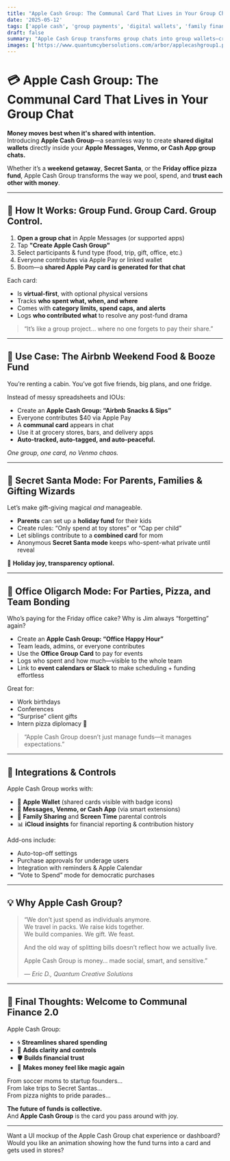```yaml
---
title: "Apple Cash Group: The Communal Card That Lives in Your Group Chat"  
date: '2025-05-12'  
tags: ['apple cash', 'group payments', 'digital wallets', 'family finance', 'group chat fintech', 'communal funds', 'Secret Santa', 'shared expenses', 'Apple Pay innovation']  
draft: false  
summary: "Apple Cash Group transforms group chats into group wallets—creating dynamic, trackable, communal Apple Pay cards for friends, family, and teams. From Airbnb food funds to Secret Santa surprises, shared spending just got elegant."  
images: ['https://www.quantumcybersolutions.com/arbor/applecashgroup1.png']  
---
```


# 💳 Apple Cash Group: The Communal Card That Lives in Your Group Chat

**Money moves best when it's shared with intention.**  
Introducing **Apple Cash Group**—a seamless way to create **shared digital wallets** directly inside your **Apple Messages, Venmo, or Cash App group chats.**

Whether it’s a **weekend getaway**, **Secret Santa**, or the **Friday office pizza fund**, Apple Cash Group transforms the way we pool, spend, and **trust each other with money**.

---

## 🧾 How It Works: Group Fund. Group Card. Group Control.

1. **Open a group chat** in Apple Messages (or supported apps)  
2. Tap **"Create Apple Cash Group"**  
3. Select participants & fund type (food, trip, gift, office, etc.)  
4. Everyone contributes via Apple Pay or linked wallet  
5. Boom—a **shared Apple Pay card is generated for that chat**

Each card:

- Is **virtual-first**, with optional physical versions  
- Tracks **who spent what, when, and where**  
- Comes with **category limits, spend caps, and alerts**  
- Logs **who contributed what** to resolve any post-fund drama

> “It’s like a group project… where no one forgets to pay their share.”

---

## 🏡 Use Case: The Airbnb Weekend Food & Booze Fund

You’re renting a cabin. You’ve got five friends, big plans, and one fridge.

Instead of messy spreadsheets and IOUs:

- Create an **Apple Cash Group: “Airbnb Snacks & Sips”**  
- Everyone contributes $40 via Apple Pay  
- A **communal card** appears in chat  
- Use it at grocery stores, bars, and delivery apps  
- **Auto-tracked, auto-tagged, and auto-peaceful.**

*One group, one card, no Venmo chaos.*

---

## 🎁 Secret Santa Mode: For Parents, Families & Gifting Wizards

Let’s make gift-giving magical *and* manageable.

- **Parents** can set up a **holiday fund** for their kids  
- Create rules: “Only spend at toy stores” or “Cap per child”  
- Let siblings contribute to a **combined card** for mom  
- Anonymous **Secret Santa mode** keeps who-spent-what private until reveal

🎄 **Holiday joy, transparency optional.**

---

## 🏢 Office Oligarch Mode: For Parties, Pizza, and Team Bonding

Who’s paying for the Friday office cake? Why is Jim always “forgetting” again?

- Create an **Apple Cash Group: “Office Happy Hour”**  
- Team leads, admins, or everyone contributes  
- Use the **Office Group Card** to pay for events  
- Logs who spent and how much—visible to the whole team  
- Link to **event calendars or Slack** to make scheduling + funding effortless

Great for:

- Work birthdays  
- Conferences  
- “Surprise” client gifts  
- Intern pizza diplomacy 🍕

> “Apple Cash Group doesn’t just manage funds—it manages expectations.”

---

## 📱 Integrations & Controls

Apple Cash Group works with:

- 📲 **Apple Wallet** (shared cards visible with badge icons)  
- 💬 **Messages, Venmo, or Cash App** (via smart extensions)  
- 👥 **Family Sharing** and **Screen Time** parental controls  
- 📊 **iCloud insights** for financial reporting & contribution history  

Add-ons include:

- Auto-top-off settings  
- Purchase approvals for underage users  
- Integration with reminders & Apple Calendar  
- “Vote to Spend” mode for democratic purchases  

---

## 💡 Why Apple Cash Group?

> “We don’t just spend as individuals anymore.  
> We travel in packs. We raise kids together.  
> We build companies. We gift. We feast.  
>  
> And the old way of splitting bills doesn’t reflect how we actually live.  
>  
> Apple Cash Group is money… made social, smart, and sensitive.”  
>  
> — *Eric D., Quantum Creative Solutions*

---

## 🚀 Final Thoughts: Welcome to Communal Finance 2.0

Apple Cash Group:

- 🌀 **Streamlines shared spending**  
- 🧭 **Adds clarity and controls**  
- 🛡️ **Builds financial trust**  
- 💫 **Makes money feel like magic again**

From soccer moms to startup founders…  
From lake trips to Secret Santas…  
From pizza nights to pride parades…

**The future of funds is collective.**  
And **Apple Cash Group** is the card you pass around with joy.

---

Want a UI mockup of the Apple Cash Group chat experience or dashboard?  
Would you like an animation showing how the fund turns into a card and gets used in stores?
